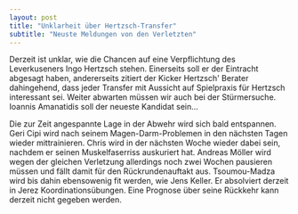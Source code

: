 ```yaml
---
layout: post
title: "Unklarheit über Hertzsch-Transfer"
subtitle: "Neuste Meldungen von den Verletzten"
---
```


Derzeit ist unklar, wie die Chancen auf eine Verpflichtung des Leverkuseners Ingo Hertzsch stehen. Einerseits soll er der Eintracht abgesagt haben, andererseits zitiert der Kicker Hertzsch' Berater dahingehend, dass jeder Transfer mit Aussicht auf Spielpraxis für Hertzsch interessant sei. Weiter abwarten müssen wir auch bei der Stürmersuche. Ioannis Amanatidis soll der neueste Kandidat sein...

Die zur Zeit angespannte Lage in der Abwehr wird sich bald entspannen. Geri Cipi wird nach seinem Magen-Darm-Problemen in den nächsten Tagen wieder mittrainieren. Chris wird in der nächsten Woche wieder dabei sein, nachdem er seinen Muskelfaserriss auskuriert hat. Andreas Möller wird wegen der gleichen Verletzung allerdings noch zwei Wochen pausieren müssen und fällt damit für den Rückrundenauftakt aus. Tsoumou-Madza wird bis dahin ebensowenig fit werden, wie Jens Keller. Er absolviert derzeit in Jerez Koordinationsübungen. Eine Prognose über seine Rückkehr kann derzeit nicht gegeben werden.
